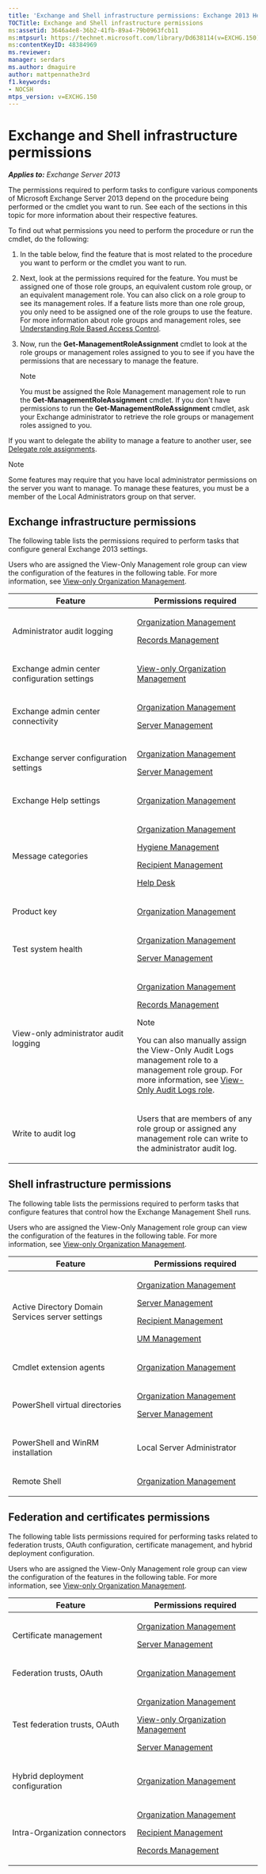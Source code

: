 ```yaml
---
title: 'Exchange and Shell infrastructure permissions: Exchange 2013 Help'
TOCTitle: Exchange and Shell infrastructure permissions
ms:assetid: 3646a4e8-36b2-41fb-89a4-79b0963fcb11
ms:mtpsurl: https://technet.microsoft.com/library/Dd638114(v=EXCHG.150)
ms:contentKeyID: 48384969
ms.reviewer: 
manager: serdars
ms.author: dmaguire
author: mattpennathe3rd
f1.keywords:
- NOCSH
mtps_version: v=EXCHG.150
---
```


# Exchange and Shell infrastructure permissions

_**Applies to:** Exchange Server 2013_

The permissions required to perform tasks to configure various components of Microsoft Exchange Server 2013 depend on the procedure being performed or the cmdlet you want to run. See each of the sections in this topic for more information about their respective features.

To find out what permissions you need to perform the procedure or run the cmdlet, do the following:

1. In the table below, find the feature that is most related to the procedure you want to perform or the cmdlet you want to run.

2. Next, look at the permissions required for the feature. You must be assigned one of those role groups, an equivalent custom role group, or an equivalent management role. You can also click on a role group to see its management roles. If a feature lists more than one role group, you only need to be assigned one of the role groups to use the feature. For more information about role groups and management roles, see [Understanding Role Based Access Control](understanding-role-based-access-control-exchange-2013-help.md).

3. Now, run the **Get-ManagementRoleAssignment** cmdlet to look at the role groups or management roles assigned to you to see if you have the permissions that are necessary to manage the feature.

    > [!NOTE]
    > You must be assigned the Role Management management role to run the <STRONG>Get-ManagementRoleAssignment</STRONG> cmdlet. If you don't have permissions to run the <STRONG>Get-ManagementRoleAssignment</STRONG> cmdlet, ask your Exchange administrator to retrieve the role groups or management roles assigned to you.

If you want to delegate the ability to manage a feature to another user, see [Delegate role assignments](delegate-role-assignments-exchange-2013-help.md).

> [!NOTE]
> Some features may require that you have local administrator permissions on the server you want to manage. To manage these features, you must be a member of the Local Administrators group on that server.

## Exchange infrastructure permissions

The following table lists the permissions required to perform tasks that configure general Exchange 2013 settings.

Users who are assigned the View-Only Management role group can view the configuration of the features in the following table. For more information, see [View-only Organization Management](view-only-organization-management-exchange-2013-help.md).

<table>
<colgroup>
<col style="width: 50%" />
<col style="width: 50%" />
</colgroup>
<thead>
<tr class="header">
<th>Feature</th>
<th>Permissions required</th>
</tr>
</thead>
<tbody>
<tr class="odd">
<td><p>Administrator audit logging</p></td>
<td><p><a href="organization-management-exchange-2013-help.md">Organization Management</a></p>
<p><a href="records-management-exchange-2013-help.md">Records Management</a></p></td>
</tr>
<tr class="even">
<td><p>Exchange admin center configuration settings</p></td>
<td><p><a href="view-only-organization-management-exchange-2013-help.md">View-only Organization Management</a></p></td>
</tr>
<tr class="odd">
<td><p>Exchange admin center connectivity</p></td>
<td><p><a href="organization-management-exchange-2013-help.md">Organization Management</a></p>
<p><a href="server-management-exchange-2013-help.md">Server Management</a></p></td>
</tr>
<tr class="even">
<td><p>Exchange server configuration settings</p></td>
<td><p><a href="organization-management-exchange-2013-help.md">Organization Management</a></p>
<p><a href="server-management-exchange-2013-help.md">Server Management</a></p></td>
</tr>
<tr class="odd">
<td><p>Exchange Help settings</p></td>
<td><p><a href="organization-management-exchange-2013-help.md">Organization Management</a></p></td>
</tr>
<tr class="even">
<td><p>Message categories</p></td>
<td><p><a href="organization-management-exchange-2013-help.md">Organization Management</a></p>
<p><a href="hygiene-management-exchange-2013-help.md">Hygiene Management</a></p>
<p><a href="recipient-management-exchange-2013-help.md">Recipient Management</a></p>
<p><a href="help-desk-exchange-2013-help.md">Help Desk</a></p></td>
</tr>
<tr class="odd">
<td><p>Product key</p></td>
<td><p><a href="organization-management-exchange-2013-help.md">Organization Management</a></p></td>
</tr>
<tr class="even">
<td><p>Test system health</p></td>
<td><p><a href="organization-management-exchange-2013-help.md">Organization Management</a></p>
<p><a href="server-management-exchange-2013-help.md">Server Management</a></p></td>
</tr>
<tr class="odd">
<td><p>View-only administrator audit logging</p></td>
<td><p><a href="organization-management-exchange-2013-help.md">Organization Management</a></p>
<p><a href="records-management-exchange-2013-help.md">Records Management</a></p>

> [!NOTE]
> You can also manually assign the View-Only Audit Logs management role to a management role group. For more information, see <A href="view-only-audit-logs-role-exchange-2013-help.md">View-Only Audit Logs role</A>.

</td>
</tr>
<tr class="even">
<td><p>Write to audit log</p></td>
<td><p>Users that are members of any role group or assigned any management role can write to the administrator audit log.</p></td>
</tr>
</tbody>
</table>

## Shell infrastructure permissions

The following table lists the permissions required to perform tasks that configure features that control how the Exchange Management Shell runs.

Users who are assigned the View-Only Management role group can view the configuration of the features in the following table. For more information, see [View-only Organization Management](view-only-organization-management-exchange-2013-help.md).

<table>
<colgroup>
<col style="width: 50%" />
<col style="width: 50%" />
</colgroup>
<thead>
<tr class="header">
<th>Feature</th>
<th>Permissions required</th>
</tr>
</thead>
<tbody>
<tr class="odd">
<td><p>Active Directory Domain Services server settings</p></td>
<td><p><a href="organization-management-exchange-2013-help.md">Organization Management</a></p>
<p><a href="server-management-exchange-2013-help.md">Server Management</a></p>
<p><a href="recipient-management-exchange-2013-help.md">Recipient Management</a></p>
<p><a href="um-management-exchange-2013-help.md">UM Management</a></p></td>
</tr>
<tr class="even">
<td><p>Cmdlet extension agents</p></td>
<td><p><a href="organization-management-exchange-2013-help.md">Organization Management</a></p></td>
</tr>
<tr class="odd">
<td><p>PowerShell virtual directories</p></td>
<td><p><a href="organization-management-exchange-2013-help.md">Organization Management</a></p>
<p><a href="server-management-exchange-2013-help.md">Server Management</a></p></td>
</tr>
<tr class="even">
<td><p>PowerShell and WinRM installation</p></td>
<td><p>Local Server Administrator</p></td>
</tr>
<tr class="odd">
<td><p>Remote Shell</p></td>
<td><p><a href="organization-management-exchange-2013-help.md">Organization Management</a></p></td>
</tr>
</tbody>
</table>

## Federation and certificates permissions

The following table lists permissions required for performing tasks related to federation trusts, OAuth configuration, certificate management, and hybrid deployment configuration.

Users who are assigned the View-Only Management role group can view the configuration of the features in the following table. For more information, see [View-only Organization Management](view-only-organization-management-exchange-2013-help.md).

<table>
<colgroup>
<col style="width: 50%" />
<col style="width: 50%" />
</colgroup>
<thead>
<tr class="header">
<th>Feature</th>
<th>Permissions required</th>
</tr>
</thead>
<tbody>
<tr class="odd">
<td><p>Certificate management</p></td>
<td><p><a href="organization-management-exchange-2013-help.md">Organization Management</a></p>
<p><a href="server-management-exchange-2013-help.md">Server Management</a></p></td>
</tr>
<tr class="even">
<td><p>Federation trusts, OAuth</p></td>
<td><p><a href="organization-management-exchange-2013-help.md">Organization Management</a></p></td>
</tr>
<tr class="odd">
<td><p>Test federation trusts, OAuth</p></td>
<td><p><a href="organization-management-exchange-2013-help.md">Organization Management</a></p>
<p><a href="view-only-organization-management-exchange-2013-help.md">View-only Organization Management</a></p>
<p><a href="server-management-exchange-2013-help.md">Server Management</a></p></td>
</tr>
<tr class="even">
<td><p>Hybrid deployment configuration</p></td>
<td><p><a href="organization-management-exchange-2013-help.md">Organization Management</a></p></td>
</tr>
<tr class="odd">
<td><p>Intra-Organization connectors</p></td>
<td><p><a href="organization-management-exchange-2013-help.md">Organization Management</a></p>
<p><a href="recipient-management-exchange-2013-help.md">Recipient Management</a></p>
<p><a href="records-management-exchange-2013-help.md">Records Management</a></p></td>
</tr>
</tbody>
</table>
